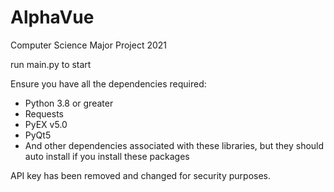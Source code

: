 # AlphaVue
Computer Science Major Project 2021

run main.py to start

Ensure you have all the dependencies required:
- Python 3.8 or greater
- Requests
- PyEX v5.0
- PyQt5
- And other dependencies associated with these libraries, but they should auto install if you install these packages

API key has been removed and changed for security purposes.
